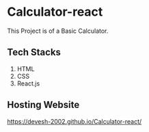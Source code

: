 # Calculator-react
This Project is of a Basic Calculator. 
## Tech Stacks
1. HTML
2. CSS 
3. React.js

## Hosting Website
https://devesh-2002.github.io/Calculator-react/

